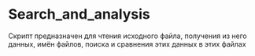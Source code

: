 # Search_and_analysis
Скрипт предназначен для чтения исходного файла, получения из него данных, имён файлов, поиска  и сравнения этих данных в этих файлах
